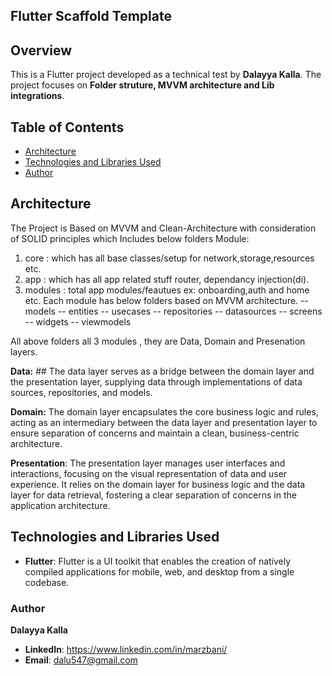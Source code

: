## Flutter Scaffold Template

## Overview
This is a Flutter project developed as a technical test by **Dalayya Kalla**. The project focuses on **Folder struture, MVVM architecture and Lib integrations**.

## Table of Contents
- [Architecture](#architecture)
- [Technologies and Libraries Used](#technologies-and-libraries-used)
- [Author](#author)

## Architecture

The Project is Based on MVVM and Clean-Architecture with consideration of SOLID principles which Includes below folders Module:

1. core : which has all base classes/setup for network,storage,resources etc.
2. app : which has all app related stuff router, dependancy injection(di).
3. modules : total app modules/feautues ex: onboarding,auth and home etc.
            Each module has below folders based on  MVVM architecture. 
            -- models
            -- entities
            -- usecases
            -- repositories
            -- datasources
            -- screens
            -- widgets
            -- viewmodels 

All above folders all 3 modules , they are Data, Domain and Presenation layers.


**Data:** ## The data layer serves as a bridge between the domain layer and the presentation layer, supplying data through implementations of data sources, repositories, and models.

**Domain:** The domain layer encapsulates the core business logic and rules, acting as an intermediary between the data layer and presentation layer to ensure separation of concerns and maintain a clean, business-centric architecture. 

**Presentation**: The presentation layer manages user interfaces and interactions, focusing on the visual representation of data and user experience. It relies on the domain layer for business logic and the data layer for data retrieval, fostering a clear separation of concerns in the application architecture.

## Technologies and Libraries Used

- **Flutter**: Flutter is a UI toolkit that enables the creation of natively compiled applications for mobile, web, and desktop from a single codebase.


### Author

 **Dalayya Kalla**

- **LinkedIn**: https://www.linkedin.com/in/marzbani/
- **Email**: [dalu547@gmail.com]()






